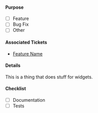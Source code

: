 #### Purpose
- [ ] Feature
- [ ] Bug Fix
- [ ] Other

#### Associated Tickets
- [Feature Name](https://silvercar.atlassian.net/browse/ABC-123)

#### Details
This is a thing that does stuff for widgets.

#### Checklist
- [ ] Documentation
- [ ] Tests
